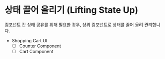 # 상태 끌어 올리기 (Lifting State Up)

컴포넌트 간 상태 공유를 위해 필요한 경우, 상위 컴포넌트로 상태를 끌어 올려 관리합니다.

- Shopping Cart UI
  - [ ] Counter Component
  - [ ] Cart Component
